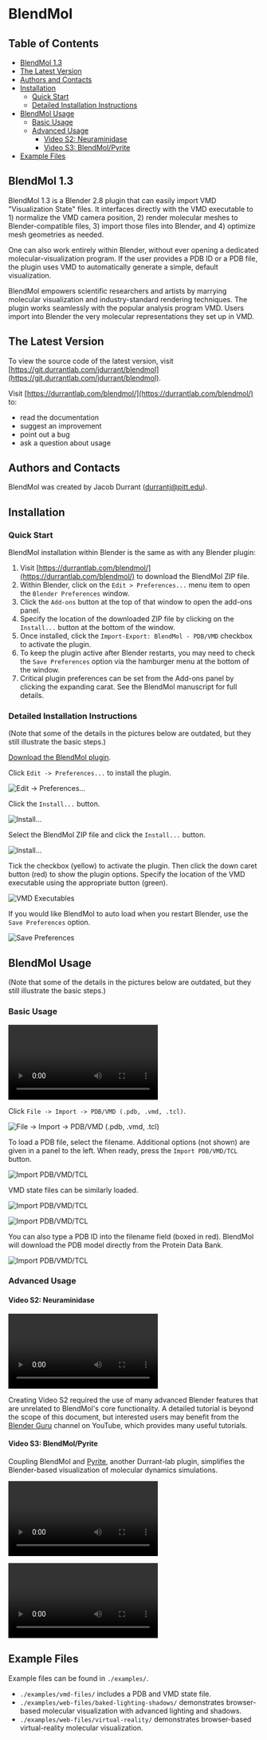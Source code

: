 # BlendMol

## Table of Contents

- [BlendMol 1.3](#blendmol-10)
- [The Latest Version](#the-latest-version)
- [Authors and Contacts](#authors-and-contacts)
- [Installation](#installation)
  - [Quick Start](#quick-start)
  - [Detailed Installation Instructions](#detailed-installation-instructions)
- [BlendMol Usage](#blendmol-usage)
  - [Basic Usage](#basic-usage)
  - [Advanced Usage](#advanced-usage)
    - [Video S2: Neuraminidase](#video-s2-neuraminidase)
    - [Video S3: BlendMol/Pyrite](#video-s3-blendmolpyrite)
- [Example Files](#example-files)

## BlendMol 1.3

BlendMol 1.3 is a Blender 2.8 plugin that can easily import VMD "Visualization
State" files. It interfaces directly with the VMD executable to 1) normalize
the VMD camera position, 2) render molecular meshes to Blender-compatible
files, 3) import those files into Blender, and 4) optimize mesh geometries as
needed.

One can also work entirely within Blender, without ever opening a dedicated
molecular-visualization program. If the user provides a PDB ID or a PDB file,
the plugin uses VMD to automatically generate a simple, default visualization.

BlendMol empowers scientific researchers and artists by marrying molecular
visualization and industry-standard rendering techniques. The plugin works
seamlessly with the popular analysis program VMD. Users import into Blender
the very molecular representations they set up in VMD.

## The Latest Version

To view the source code of the latest version, visit
[https://git.durrantlab.com/jdurrant/blendmol](https://git.durrantlab.com/jdurrant/blendmol).

Visit [https://durrantlab.com/blendmol/](https://durrantlab.com/blendmol/) to:

- read the documentation
- suggest an improvement
- point out a bug
- ask a question about usage

## Authors and Contacts

BlendMol was created by Jacob Durrant
([durrantj@pitt.edu](mailto:durrantj@pitt.edu)).

## Installation

### Quick Start

BlendMol installation within Blender is the same as with any Blender plugin:

1. Visit [https://durrantlab.com/blendmol/](https://durrantlab.com/blendmol/) to
   download the BlendMol ZIP file.
2. Within Blender, click on the ```Edit > Preferences...``` menu item to open
   the ```Blender Preferences``` window.
3. Click the ```Add-ons``` button at the top of that window to open the
   add-ons panel.
4. Specify the location of the downloaded ZIP file by clicking on the
   ```Install...``` button at the bottom of the window.
5. Once installed, click the ```Import-Export: BlendMol - PDB/VMD```
   checkbox to activate the plugin.
6. To keep the plugin active after Blender restarts, you may need to check
   the ```Save Preferences``` option via the hamburger menu at the bottom
   of the window.
7. Critical plugin preferences can be set from the Add-ons panel by clicking
   the expanding carat. See the BlendMol manuscript for full details.

### Detailed Installation Instructions

(Note that some of the details in the pictures below are outdated, but they
still illustrate the basic steps.)

[Download the BlendMol plugin](https://durrantlab.com/blendmol/).

Click `Edit -> Preferences...` to install the plugin.

![Edit -> Preferences...](https://durrantlab.com/apps/blendmol/docs/fig1.jpg)

Click the `Install...` button.

![Install...](https://durrantlab.com/apps/blendmol/docs/fig2.jpg)

Select the BlendMol ZIP file and click the `Install...` button.

![Install...](https://durrantlab.com/apps/blendmol/docs/fig3.jpg)

Tick the checkbox (yellow) to activate the plugin. Then click the down
caret button (red) to show the plugin options. Specify the location of the
VMD executable using the appropriate button (green).

![VMD Executables](https://durrantlab.com/apps/blendmol/docs/fig4.jpg)

If you would like BlendMol to auto load when you restart Blender, use the
`Save Preferences` option.

![Save Preferences](https://durrantlab.com/apps/blendmol/docs/fig45.jpg)

## BlendMol Usage

(Note that some of the details in the pictures below are outdated, but they
still illustrate the basic steps.)

### Basic Usage

![Basic Usage Video Tutorial](https://durrantlab.com/apps/blendmol/docs/VideoS1.BlendMol-Tutorial.mp4)

Click `File -> Import -> PDB/VMD (.pdb, .vmd, .tcl)`.

![File -> Import -> PDB/VMD (.pdb, .vmd, .tcl)](https://durrantlab.com/apps/blendmol/docs/fig5.jpg)

To load a PDB file, select the filename. Additional options (not shown) are
given in a panel to the left. When ready, press the `Import PDB/VMD/TCL`
button.

![Import PDB/VMD/TCL](https://durrantlab.com/apps/blendmol/docs/fig6.jpg)

VMD state files can be similarly loaded.

![Import PDB/VMD/TCL](https://durrantlab.com/apps/blendmol/docs/fig7.jpg)

![Import PDB/VMD/TCL](https://durrantlab.com/apps/blendmol/docs/fig8.jpg)

You can also type a PDB ID into the filename field (boxed in red). BlendMol will
download the PDB model directly from the Protein Data Bank.

![Import PDB/VMD/TCL](https://durrantlab.com/apps/blendmol/docs/fig9.jpg)

### Advanced Usage

#### Video S2: Neuraminidase

![Video S2: Neuraminidase](https://durrantlab.com/apps/blendmol/docs/VideoS2.Neuraminidase.mp4)

Creating Video S2 required the use of many advanced Blender features that are
unrelated to BlendMol's core functionality. A detailed tutorial is beyond the
scope of this document, but interested users may benefit from the
[Blender Guru](https://www.youtube.com/user/AndrewPPrice) channel on YouTube,
which provides many useful tutorials.

#### Video S3: BlendMol/Pyrite

Coupling BlendMol and [Pyrite](https://durrantlab.pitt.edu/pyrite/), another
Durrant-lab plugin, simplifies the Blender-based visualization of molecular
dynamics simulations.

![Video S3: Pyrite Demo](https://durrantlab.com/apps/blendmol/docs/VideoS3.Pyrite-Demo.mp4)

![Video S4: BlendMol/Pyrite Tutorial](https://durrantlab.com/apps/blendmol/docs/VideoS4.BlendMol-Pyrite-Tutorial.mp4)

## Example Files

Example files can be found in `./examples/`.

- `./examples/vmd-files/` includes a PDB and VMD state file.
- `./examples/web-files/baked-lighting-shadows/` demonstrates browser-based
  molecular visualization with advanced lighting and shadows.
- `./examples/web-files/virtual-reality/` demonstrates browser-based
  virtual-reality molecular visualization.
